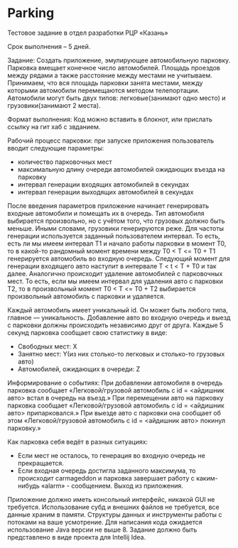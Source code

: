 # Parking
Тестовое задание в отдел разработки РЦР «Казань»

Срок выполнения – 5 дней.

Задание: Создать приложение, эмулирующее автомобильную парковку.
Парковка вмещает конечное число автомобилей. Площадь проездов
между рядами а также расстояние между местами не учитываем.
Принимаем, что вся площадь парковки занята местами, между
которыми автомобили перемещаются методом телепортации.
Автомобили могут быть двух типов: легковые(занимают одно место) и
грузовики(занимают 2 места).

Формат выполнения: Код можно вставить в блокнот, или прислать
ссылку на гит хаб с звданием.

Рабочий процесс парковки: при запуске приложения пользователь вводит
следующие параметры:
- количество парковочных мест
- максимальную длину очереди автомобилей ожидающих въезда на парковку
- интервал генерации входящих автомобилей в секундах
- интервал генерации выходящих автомобилей в секундах

После введения параметров приложение начинает генерировать входные
автомобили и помещать их в очередь. Тип автомобиля выбирается
произвольно, но с учётом того, что грузовых должно быть меньше. Иными
словами, грузовики генерируются реже. Для частоты генерации используется
заданный пользователем интервал. То есть, есть ли мы имеем интервал T1 и
начало работы парковки в момент T0, то в какой-то рандомный момент
времени между T0 &lt; T &lt;= T0 + T1 генерируется автомобиль во входную
очередь. Следующий момент для генерации входящего авто наступит в
интервале T &lt; t &lt; T + T0 и так далее. Аналогично происходит удаление
автомобилей с парковочных мест. То есть, если мы имеем интервал для
удаления авто с парковки T2, то в произвольный момент T0 &lt; T &lt;= T0 + T2
выбирается произвольный автомобиль с парковки и удаляется.

Каждый автомобиль имеет уникальный id. Он может быть любого типа,
главное — уникальность.
Добавление авто во входную очередь и выезд с парковки должны
происходить независимо друг от друга. Каждые 5 секунд парковка сообщает
свою статистику в виде:
- Свободных мест: X
- Занятно мест: Y(из них столько-то легковых и столько-то грузовых авто)
- Автомобилей, ожидающих в очереди: Z

Информирование о событиях:
При добавлении автомобиля в очередь парковка сообщает
«Легковой/грузовой автомобиль с id = &lt;айдишник авто&gt; встал в очередь на
въезд.»
При перемещении авто на парковку парковка сообщает «Легковой/грузовой
автомобиль с id = &lt;айдишник авто&gt; припарковался.»
При выезде авто с парковки она сообщает об этом «Легковой/грузовой
автомобиль с id = &lt;айдишник авто&gt; покинул парковку.»

Как парковка себя ведёт в разных ситуациях:
- Если мест не осталось, то генерация во входную очередь не прекращается.
- Если входная очередь достигла заданного максимума, то происходит
carmageddon и парковка завершает работу с каким-нибудь «alarm» -
сообщением. Выход из приложения.

Приложение должно иметь консольный интерфейс, никакой GUI не
требуется. Использование субд и внешних файлов не требуется, все данные
храним в памяти. Структуры данных и инструменты работы с потоками на
ваше усмотрение. Для написания кода ожидается использование Java версии
не выше 8. Задание должно быть представлено в виде проекта для Intellij
Idea.